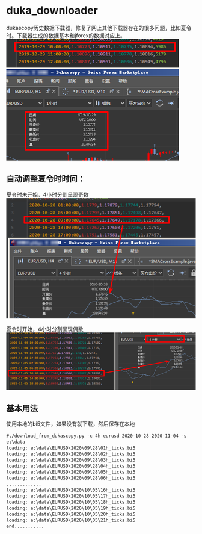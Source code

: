# duka_downloader

dukascopy历史数据下载器，修复了网上其他下载器存在的很多问题，比如夏令时。下载器生成的数据基本和jforex的数据对应上。  
![](pic/1.png)

## 自动调整夏令时时间：
 
夏令时未开始，4小时分割呈现奇数  
![](pic/2.png)

夏令时开始，4小时分割呈现偶数  
![](pic/3.png)

## 基本用法
使用本地的bi5文件，如果没有就下载，然后保存在本地
```.shell script
#./download_from_dukascopy.py -c 4h eurusd 2020-10-28 2020-11-04 -s e:\data
loading: e:\data\EURUSD\2020\09\28\01h_ticks.bi5
loading: e:\data\EURUSD\2020\09\28\02h_ticks.bi5
loading: e:\data\EURUSD\2020\09\28\03h_ticks.bi5
loading: e:\data\EURUSD\2020\09\28\04h_ticks.bi5
loading: e:\data\EURUSD\2020\09\28\05h_ticks.bi5
loading: e:\data\EURUSD\2020\09\28\06h_ticks.bi5
.............
loading: e:\data\EURUSD\2020\10\05\16h_ticks.bi5
loading: e:\data\EURUSD\2020\10\05\17h_ticks.bi5
loading: e:\data\EURUSD\2020\10\05\18h_ticks.bi5
loading: e:\data\EURUSD\2020\10\05\19h_ticks.bi5
loading: e:\data\EURUSD\2020\10\05\20h_ticks.bi5
loading: e:\data\EURUSD\2020\10\05\21h_ticks.bi5
end...........

```
